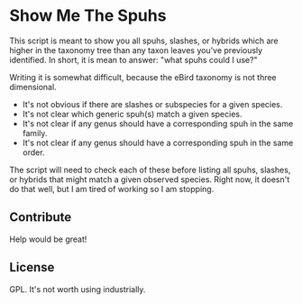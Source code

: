 # Show Me The Spuhs

This script is meant to show you all spuhs, slashes, or hybrids which are higher in the taxonomy tree than any taxon leaves you've previously identified. In short, it is mean to answer: "what spuhs could I use?"

Writing it is somewhat difficult, because the eBird taxonomy is not three dimensional.

- It's not obvious if there are slashes or subspecies for a given species.
- It's not clear which generic spuh(s) match a given species.
- It's not clear if any genus should have a corresponding spuh in the same family.
- It's not clear if any genus should have a corresponding spuh in the same order.

The script will need to check each of these before listing all spuhs, slashes, or hybrids that might match a given observed species. Right now, it doesn't do that well, but I am tired of working so I am stopping.

## Contribute

Help would be great! 

## License

GPL. It's not worth using industrially.